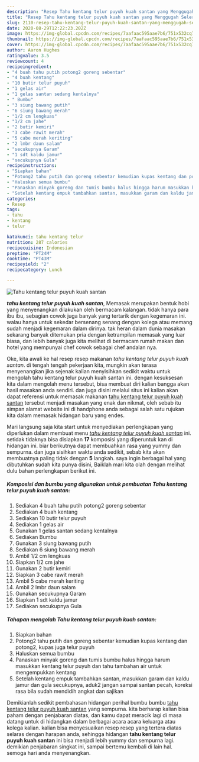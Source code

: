```yaml
---
description: "Resep Tahu kentang telur puyuh kuah santan yang Menggugah Selera"
title: "Resep Tahu kentang telur puyuh kuah santan yang Menggugah Selera"
slug: 2110-resep-tahu-kentang-telur-puyuh-kuah-santan-yang-menggugah-selera
date: 2020-08-29T12:22:23.202Z
image: https://img-global.cpcdn.com/recipes/7aafaac595aae7b6/751x532cq70/tahu-kentang-telur-puyuh-kuah-santan-foto-resep-utama.jpg
thumbnail: https://img-global.cpcdn.com/recipes/7aafaac595aae7b6/751x532cq70/tahu-kentang-telur-puyuh-kuah-santan-foto-resep-utama.jpg
cover: https://img-global.cpcdn.com/recipes/7aafaac595aae7b6/751x532cq70/tahu-kentang-telur-puyuh-kuah-santan-foto-resep-utama.jpg
author: Aaron Hughes
ratingvalue: 3.5
reviewcount: 4
recipeingredient:
- "4 buah tahu putih potong2 goreng sebentar"
- "4 buah kentang"
- "10 butir telur puyuh"
- "1 gelas air"
- "1 gelas santan sedang kentalnya"
- " Bumbu"
- "3 siung bawang putih"
- "6 siung bawang merah"
- "1/2 cm lengkuas"
- "1/2 cm jahe"
- "2 butir kemiri"
- "3 cabe rawit merah"
- "5 cabe merah keriting"
- "2 lmbr daun salam"
- "secukupnya Garam"
- "1 sdt kaldu jamur"
- "secukupnya Gula"
recipeinstructions:
- "Siapkan bahan"
- "Potong2 tahu putih dan goreng sebentar kemudian kupas kentang dan potong2, kupas juga telur puyuh"
- "Haluskan semua bumbu"
- "Panaskan minyak goreng dan tumis bumbu halus hingga harum masukkan kentang telur puyuh dan tahu tambahan air untuk mengempukkan kentang"
- "Setelah kentang empuk tambahkan santan, masukkan garam dan kaldu jamur dan gula secukupnya, aduk2 jangan sampai santan pecah, koreksi rasa bila sudah mendidih angkat dan sajikan"
categories:
- Resep
tags:
- tahu
- kentang
- telur

katakunci: tahu kentang telur 
nutrition: 287 calories
recipecuisine: Indonesian
preptime: "PT24M"
cooktime: "PT43M"
recipeyield: "2"
recipecategory: Lunch

---
```



![Tahu kentang telur puyuh kuah santan](https://img-global.cpcdn.com/recipes/7aafaac595aae7b6/751x532cq70/tahu-kentang-telur-puyuh-kuah-santan-foto-resep-utama.jpg)

<b><i>tahu kentang telur puyuh kuah santan</i></b>, Memasak merupakan bentuk hobi yang menyenangkan dilakukan oleh bermacam kalangan. tidak hanya para ibu ibu, sebagian cowok juga banyak yang tertarik dengan kegemaran ini. walau hanya untuk sekedar bersenang senang dengan kolega atau memang sudah menjadi kegemaran dalam dirinya. tak heran dalam dunia masakan sekarang banyak ditemukan pria dengan ketrampilan memasak yang luar biasa, dan lebih banyak juga kita melihat di bermacam rumah makan dan hotel yang mempunyai chef cowok sebagai chef andalan nya.

Oke, kita awali ke hal resep resep makanan <i>tahu kentang telur puyuh kuah santan</i>. di tengah tengah pekerjaan kita, mungkin akan terasa menyenangkan jika sejenak kalian menyisihkan sedikit waktu untuk mengolah tahu kentang telur puyuh kuah santan ini. dengan kesuksesan kita dalam mengolah menu tersebut, bisa membuat diri kalian bangga akan hasil masakan anda sendiri. dan juga disini melalui situs ini kalian akan dapat referensi untuk memasak makanan <u>tahu kentang telur puyuh kuah santan</u> tersebut menjadi masakan yang enak dan nikmat, oleh sebab itu simpan alamat website ini di handphone anda sebagai salah satu rujukan kita dalam memasak hidangan baru yang endes.




Mari langsung saja kita start untuk menyediakan perlengkapan yang diperlukan dalam membuat menu <u><i>tahu kentang telur puyuh kuah santan</i></u> ini. setidak tidaknya bisa disiapkan <b>17</b> komposisi yang diperuntuk kan di hidangan ini. biar berikutnya dapat membuahkan rasa yang yummy dan sempurna. dan juga sisihkan waktu anda sedikit, sebab kita akan membuatnya paling tidak dengan <b>5</b> langkah. saya ingin berbagai hal yang dibutuhkan sudah kita punya disini, Baiklah mari kita olah dengan melihat dulu bahan perlengkapan berikut ini.

<!--inarticleads1-->

##### Komposisi dan bumbu yang digunakan untuk pembuatan Tahu kentang telur puyuh kuah santan:

1. Sediakan 4 buah tahu putih potong2 goreng sebentar
1. Sediakan 4 buah kentang
1. Sediakan 10 butir telur puyuh
1. Sediakan 1 gelas air
1. Gunakan 1 gelas santan sedang kentalnya
1. Sediakan  Bumbu
1. Gunakan 3 siung bawang putih
1. Sediakan 6 siung bawang merah
1. Ambil 1/2 cm lengkuas
1. Siapkan 1/2 cm jahe
1. Gunakan 2 butir kemiri
1. Siapkan 3 cabe rawit merah
1. Ambil 5 cabe merah keriting
1. Ambil 2 lmbr daun salam
1. Gunakan secukupnya Garam
1. Siapkan 1 sdt kaldu jamur
1. Sediakan secukupnya Gula




<!--inarticleads2-->

##### Tahapan mengolah Tahu kentang telur puyuh kuah santan:

1. Siapkan bahan
1. Potong2 tahu putih dan goreng sebentar kemudian kupas kentang dan potong2, kupas juga telur puyuh
1. Haluskan semua bumbu
1. Panaskan minyak goreng dan tumis bumbu halus hingga harum masukkan kentang telur puyuh dan tahu tambahan air untuk mengempukkan kentang
1. Setelah kentang empuk tambahkan santan, masukkan garam dan kaldu jamur dan gula secukupnya, aduk2 jangan sampai santan pecah, koreksi rasa bila sudah mendidih angkat dan sajikan




Demikianlah sedikit pembahasan hidangan perihal bumbu bumbu <u>tahu kentang telur puyuh kuah santan</u> yang sempurna. kita berharap kalian bisa paham dengan penjabaran diatas, dan kamu dapat meracik lagi di masa datang untuk di hidangkan dalam berbagai acara acara keluarga atau kolega kalian. kalian bisa menyesuaikan resep resep yang tertera diatas selaras dengan harapan anda, sehingga hidangan <b>tahu kentang telur puyuh kuah santan</b> ini bisa menjadi lebih yummy dan sempurna lagi. demikian penjabaran singkat ini, sampai bertemu kembali di lain hal. semoga hari anda menyenangkan.
